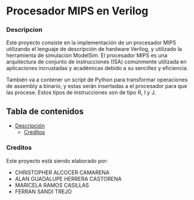 # Procesador MIPS en Verilog
### Descripcion
Este proyecto consiste en la implementación de un procesador MIPS utilizando el lenguaje de descripción de hardware Verilog, y utilizado la herramienta de simulación ModelSim.
El procesador MIPS es una arquitectura de conjunto de instrucciones (ISA) comúnmente utilizada en aplicaciones incrustadas y académicas debido a su sencillez y eficiencia.

También va a contener un script de Python para transformar operaciones de assembly a binario, y estas serán insertadas a el procesador para que las procese. Estos tipos de instrucciones son de tipo R, I y J.

## Tabla de contenidos
- [Descripción](###Descripcion)
	- [Creditos](###Creditos)

### Creditos
Este proyecto está siendo elaborado por:
- CHRISTOPHER ALCOCER CAMARENA
- ALAN GUADALUPE HERRERA CASTORENA
- MARICELA RAMOS CASILLAS
- FERRAN SANDI TREJO

